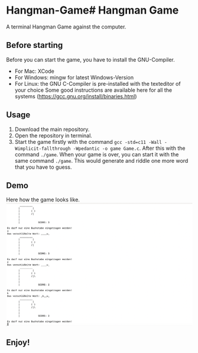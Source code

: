 # Hangman-Game# Hangman Game
A terminal Hangman Game against the computer.

## Before starting
Before you can start the game, you have to install the GNU-Compiler.
- For Mac: XCode
- For Windows: mingw for latest Windows-Version
- For Linux: the GNU C-Compiler is pre-installed with the texteditor of your choice
Some good instructions are available here for all the systems (https://gcc.gnu.org/install/binaries.html)

## Usage
1. Download the main repository.
2. Open the repository in terminal.
3. Start the game firstly with the command `gcc -std=c11 -Wall -Wimplicit-fallthrough -Wpedantic -o game Game.c`. After this with the command `./game`.
When your game is over, you can start it with the same command `./game`. This would generate and riddle one more word that you have to guess.

## Demo
Here how the game looks like.
![The Demo of the Hangman Game](Hangman_Game.png)

## Enjoy!
